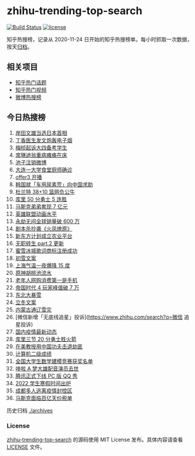 # zhihu-trending-top-search

[![Build Status](https://github.com/justjavac/zhihu-trending-top-search/workflows/ci/badge.svg?branch=main)](https://github.com/justjavac/zhihu-trending-top-search/actions)
[![license](https://img.shields.io/github/license/justjavac/zhihu-trending-top-search)](https://github.com/justjavac/zhihu-trending-top-search/blob/main/LICENSE)

知乎热搜榜，记录从 2020-11-24 日开始的知乎热搜榜单。每小时抓取一次数据，按天[归档](./archives)。

## 相关项目

- [知乎热门话题](https://github.com/justjavac/zhihu-trending-hot-questions)
- [知乎热门视频](https://github.com/justjavac/zhihu-trending-hot-video)
- [微博热搜榜](https://github.com/justjavac/weibo-trending-hot-search)

## 今日热搜榜

<!-- BEGIN -->
<!-- 最后更新时间 Wed Nov 10 2021 18:15:08 GMT+0800 (China Standard Time) -->

1. [岸田文雄当选日本首相](https://www.zhihu.com/search?q=岸田文雄)
1. [丁香医生发文炮轰电子烟](https://www.zhihu.com/search?q=丁香医生)
1. [梅桢起诉大四备考学生](https://www.zhihu.com/search?q=梅桢)
1. [席琳迪翁重病瘫痪在床](https://www.zhihu.com/search?q=席琳迪翁)
1. [池子注销微博](https://www.zhihu.com/search?q=池子注销微博)
1. [大连一大学食堂厨师确诊](https://www.zhihu.com/search?q=大连疫情)
1. [offer3 开播](https://www.zhihu.com/search?q=令人心动的offer)
1. [韩国就「车用尿素荒」向中国求助](https://www.zhihu.com/search?q=韩国求助)
1. [杜兰特 38+10 篮网负公牛](https://www.zhihu.com/search?q=篮网)
1. [库里 50 分勇士 5 连胜](https://www.zhihu.com/search?q=勇士)
1. [马斯克弟弟套现 7 亿元](https://www.zhihu.com/search?q=马斯克弟弟)
1. [英雄联盟动画水平](https://www.zhihu.com/search?q=英雄联盟双城之战)
1. [永劫无间全球销量破 600 万](https://www.zhihu.com/search?q=永劫无间)
1. [剧本杀抄袭《火凤燎原》](https://www.zhihu.com/search?q=剧本杀)
1. [新东方计划成立农业平台](https://www.zhihu.com/search?q=新东方)
1. [无职转生 part.2 更新](https://www.zhihu.com/search?q=无职转生)
1. [蜜雪冰城歌词商标注册成功](https://www.zhihu.com/search?q=蜜雪冰城)
1. [初雪文案](https://www.zhihu.com/search?q=下雪文案)
1. [上海气温一夜爆降 15 度](https://www.zhihu.com/search?q=上海降温)
1. [原神胡桃池流水](https://www.zhihu.com/search?q=原神)
1. [老年人网购消费第一是手机](https://www.zhihu.com/search?q=老年人网购,)
1. [帝国时代 4 玩家峰值破 7 万](https://www.zhihu.com/search?q=帝国时代4)
1. [东北大暴雪](https://www.zhihu.com/search?q=东北暴雪)
1. [立冬文案](https://www.zhihu.com/search?q=立冬文案)
1. [内蒙古通辽雪灾](https://www.zhihu.com/search?q=通辽雪灾)
1. [微信新增「无底线追星」投诉](https://www.zhihu.com/search?q=微信 追星投诉)
1. [国内疫情最新动态](https://www.zhihu.com/search?q=疫情)
1. [库里三节 20 分勇士胜火箭](https://www.zhihu.com/search?q=勇士)
1. [在美教授用中国功夫击退劫匪](https://www.zhihu.com/search?q=中国功夫)
1. [计算机二级成绩](https://www.zhihu.com/search?q=计算机二级)
1. [全国大学生数学建模竞赛获奖名单](https://www.zhihu.com/search?q=数学建模)
1. [哆啦 A 梦大雄配音演员去世](https://www.zhihu.com/search?q=大雄配音演员)
1. [腾讯正式下线 PC 版 QQ 秀](https://www.zhihu.com/search?q=QQ秀)
1. [2022 学生寒假时间出炉](https://www.zhihu.com/search?q=寒假时间)
1. [成都多人逃离疫情封控区](https://www.zhihu.com/search?q=成都环球中心)
1. [马斯克面临百亿天价税单](https://www.zhihu.com/search?q=马斯克)

<!-- END -->

历史归档 [./archives](./archives)

### License

[zhihu-trending-top-search](https://github.com/justjavac/zhihu-trending-top-search)
的源码使用 MIT License 发布。具体内容请查看 [LICENSE](./LICENSE) 文件。
